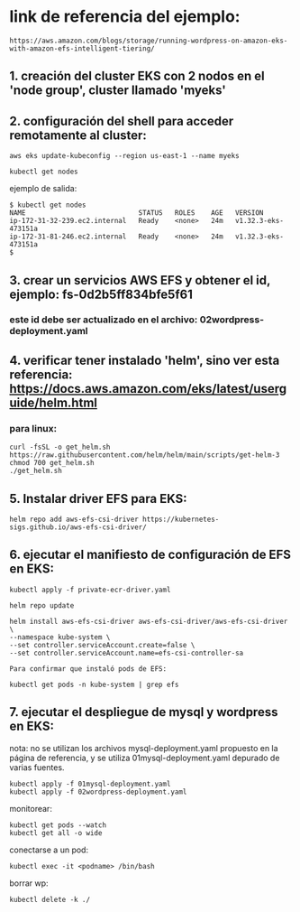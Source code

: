 # link de referencia del ejemplo:
    https://aws.amazon.com/blogs/storage/running-wordpress-on-amazon-eks-with-amazon-efs-intelligent-tiering/

## 1. creación del cluster EKS con 2 nodos en el 'node group', cluster llamado 'myeks'

## 2. configuración del shell para acceder remotamente al cluster:

    aws eks update-kubeconfig --region us-east-1 --name myeks

    kubectl get nodes

ejemplo de salida:

    $ kubectl get nodes
    NAME                            STATUS   ROLES    AGE   VERSION
    ip-172-31-32-239.ec2.internal   Ready    <none>   24m   v1.32.3-eks-473151a
    ip-172-31-81-246.ec2.internal   Ready    <none>   24m   v1.32.3-eks-473151a
    $

## 3. crear un servicios AWS EFS y obtener el id, ejemplo: fs-0d2b5ff834bfe5f61
### este id debe ser actualizado en el archivo: 02wordpress-deployment.yaml

## 4. verificar tener instalado 'helm', sino ver esta referencia: https://docs.aws.amazon.com/eks/latest/userguide/helm.html

### para linux:

    curl -fsSL -o get_helm.sh https://raw.githubusercontent.com/helm/helm/main/scripts/get-helm-3
    chmod 700 get_helm.sh
    ./get_helm.sh

## 5. Instalar driver EFS para EKS:

    helm repo add aws-efs-csi-driver https://kubernetes-sigs.github.io/aws-efs-csi-driver/

## 6. ejecutar el manifiesto de configuración de EFS en EKS:

    kubectl apply -f private-ecr-driver.yaml

    helm repo update
    
    helm install aws-efs-csi-driver aws-efs-csi-driver/aws-efs-csi-driver \
    --namespace kube-system \
    --set controller.serviceAccount.create=false \
    --set controller.serviceAccount.name=efs-csi-controller-sa
    
    Para confirmar que instaló pods de EFS:
    
    kubectl get pods -n kube-system | grep efs

## 7. ejecutar el despliegue de mysql y wordpress en EKS:

nota: no se utilizan los archivos mysql-deployment.yaml propuesto en la página de referencia, y se utiliza 01mysql-deployment.yaml depurado de varias fuentes.

    kubectl apply -f 01mysql-deployment.yaml
    kubectl apply -f 02wordpress-deployment.yaml


monitorear:
    
    kubectl get pods --watch
    kubectl get all -o wide

conectarse a un pod:

    kubectl exec -it <podname> /bin/bash

borrar wp:
    
    kubectl delete -k ./
